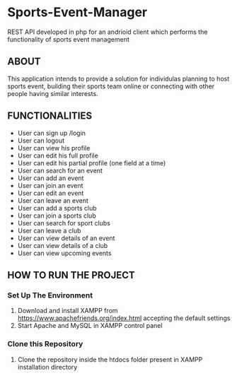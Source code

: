 # Sports-Event-Manager
REST API developed in php for an andrioid client which performs the functionality of sports event management

## ABOUT
This application intends to provide a solution for individulas planning to host sports event, building their sports team online or connecting with other people having similar interests.

## FUNCTIONALITIES
* User can sign up /login	
* User can logout
* User can view his profile
* User can edit his full profile
* User can edit his partial profile (one field at a time)
* User can search for an event
* User can add an event
* User can join an event
* User can edit an event
* User can leave an event
* User can add a sports club
* User can join a sports club
* User can search for sport clubs
* User can leave a club
* User can view details of an event
* User can view details of a club
* User can view upcoming events

## HOW TO RUN THE PROJECT
### Set Up The Environment
1. Download and install XAMPP from https://www.apachefriends.org/index.html accepting the default settings
2. Start Apache and MySQL in XAMPP control panel

### Clone this Repository
1. Clone the repository inside the htdocs folder present in XAMPP installation directory
